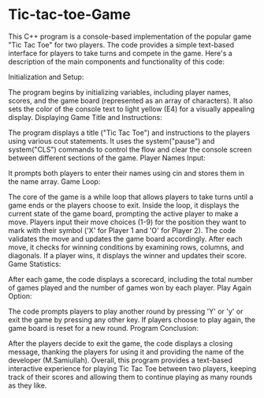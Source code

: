 # Tic-tac-toe-Game
This C++ program is a console-based implementation of the popular game "Tic Tac Toe" for two players. The code provides a simple text-based interface for players to take turns and compete in the game. Here's a description of the main components and functionality of this code:

Initialization and Setup:

The program begins by initializing variables, including player names, scores, and the game board (represented as an array of characters).
It also sets the color of the console text to light yellow (E4) for a visually appealing display.
Displaying Game Title and Instructions:

The program displays a title ("Tic Tac Toe") and instructions to the players using various cout statements.
It uses the system("pause") and system("CLS") commands to control the flow and clear the console screen between different sections of the game.
Player Names Input:

It prompts both players to enter their names using cin and stores them in the name array.
Game Loop:

The core of the game is a while loop that allows players to take turns until a game ends or the players choose to exit.
Inside the loop, it displays the current state of the game board, prompting the active player to make a move.
Players input their move choices (1-9) for the position they want to mark with their symbol ('X' for Player 1 and 'O' for Player 2).
The code validates the move and updates the game board accordingly.
After each move, it checks for winning conditions by examining rows, columns, and diagonals. If a player wins, it displays the winner and updates their score.
Game Statistics:

After each game, the code displays a scorecard, including the total number of games played and the number of games won by each player.
Play Again Option:

The code prompts players to play another round by pressing 'Y' or 'y' or exit the game by pressing any other key.
If players choose to play again, the game board is reset for a new round.
Program Conclusion:

After the players decide to exit the game, the code displays a closing message, thanking the players for using it and providing the name of the developer (M.Samiullah).
Overall, this program provides a text-based interactive experience for playing Tic Tac Toe between two players, keeping track of their scores and allowing them to continue playing as many rounds as they like.
